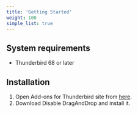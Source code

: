 ```yaml
---
title: 'Getting Started'
weight: 100
simple_list: true
---
```


## System requirements

-   Thunderbird 68 or later

## Installation

1.  Open Add-ons for Thunderbird site from [here](/).
2.  Download Disable DragAndDrop and install it.
